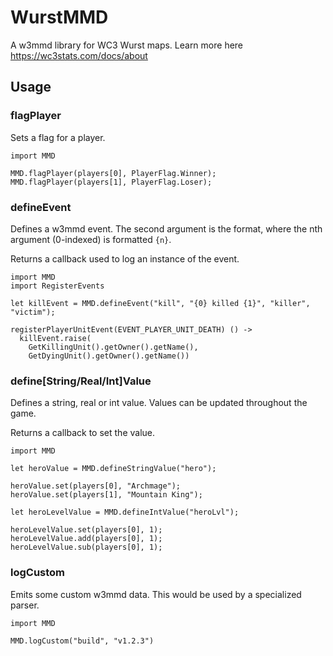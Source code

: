 # WurstMMD
A w3mmd library for WC3 Wurst maps. Learn more here https://wc3stats.com/docs/about

## Usage
### flagPlayer
Sets a flag for a player.
```wurst
import MMD

MMD.flagPlayer(players[0], PlayerFlag.Winner);
MMD.flagPlayer(players[1], PlayerFlag.Loser);
```

### defineEvent
Defines a w3mmd event. The second argument is the format, where the nth
argument (0-indexed) is formatted `{n}`.

Returns a callback used to log an instance of the event.
```wurst
import MMD
import RegisterEvents

let killEvent = MMD.defineEvent("kill", "{0} killed {1}", "killer", "victim");

registerPlayerUnitEvent(EVENT_PLAYER_UNIT_DEATH) () ->
  killEvent.raise(
    GetKillingUnit().getOwner().getName(),
    GetDyingUnit().getOwner().getName())
```

### define[String/Real/Int]Value
Defines a string, real or int value. Values can be updated throughout the game.

Returns a callback to set the value.
```wurst
import MMD

let heroValue = MMD.defineStringValue("hero");

heroValue.set(players[0], "Archmage");
heroValue.set(players[1], "Mountain King");

let heroLevelValue = MMD.defineIntValue("heroLvl");

heroLevelValue.set(players[0], 1);
heroLevelValue.add(players[0], 1);
heroLevelValue.sub(players[0], 1);
```

### logCustom
Emits some custom w3mmd data. This would be used by a specialized parser.
```wurst
import MMD

MMD.logCustom("build", "v1.2.3")
```
